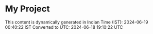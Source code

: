 # My Project

This content is dynamically generated in Indian Time (IST): 2024-06-19 00:40:22 IST
Converted to UTC: 2024-06-18 19:10:22 UTC
